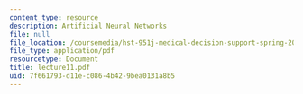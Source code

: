 ```yaml
---
content_type: resource
description: Artificial Neural Networks
file: null
file_location: /coursemedia/hst-951j-medical-decision-support-spring-2003/7f661793d11ec0864b429bea0131a8b5_lecture11.pdf
file_type: application/pdf
resourcetype: Document
title: lecture11.pdf
uid: 7f661793-d11e-c086-4b42-9bea0131a8b5
---
```

